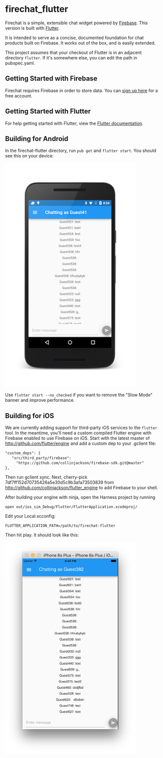 # firechat_flutter

Firechat is a simple, extensible chat widget powered by
[Firebase](https://www.firebase.com/?utm_source=firechat). This version
is built with [Flutter](https://flutter.io).

It is intended to serve as a concise, documented foundation for chat products built on Firebase.
It works out of the box, and is easily extended.

This project assumes that your checkout of Flutter is in an adjacent directory ```flutter```. If it's somewhere else, you can edit the path in pubspec.yaml.

## Getting Started with Firebase

Firechat requires Firebase in order to store data. You can
[sign up here](https://www.firebase.com/signup/?utm_source=firechat) for a free account.

## Getting Started with Flutter

For help getting started with Flutter, view the [Flutter documentation](http://flutter.io/).

## Building for Android

In the firechat-flutter directory, run ```pub get``` and ```flutter start```. You should see this on your device:

![Android Screenshot](screenshot_android.png)

Use ```flutter start --no_checked``` if you want to remove the "Slow Mode" banner and improve performance.

## Building for iOS

We are currently adding support for third-party iOS services to the ```flutter``` tool. In the meantime, you'll need a custom compiled Flutter engine with Firebase enabled to use Firebase on iOS. Start with the latest master of http://github.com/flutter/engine and add a custom dep to your .gclient file:

    "custom_deps": {
       "src/third_party/firebase":
         "https://github.com/collinjackson/firebase-sdk.git@master"
    },

Then run gclient sync. Next, cherry-pick 7df7ff152d70735426a5e30d5c9b3afa73503839 from http://github.com/collinjackson/flutter_engine to add Firebase to your shell.

After building your engine with ninja, open the Harness project by running

    open out/ios_sim_Debug/Flutter/FlutterApplication.xcodeproj/
    
Edit your Local.xcconfig:

    FLUTTER_APPLICATION_PATH=/path/to/firechat-flutter
    
Then hit play. It should look like this:

![iOS Screenshot](screenshot_ios.png)
